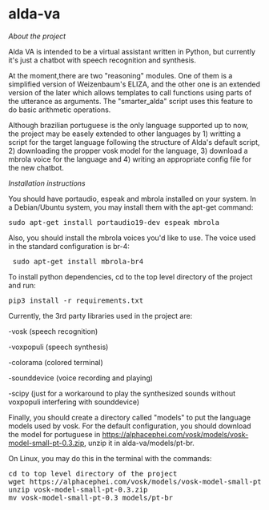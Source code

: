 # alda-va

*About the project*

Alda VA is intended to be a virtual assistant written in Python, but currently it's just a chatbot with speech recognition and synthesis. 

At the moment,there are two "reasoning" modules. One of them is a simplified version of Weizenbaum's ELIZA, and the other one is an extended version of the later which allows templates to call functions using parts of the utterance as arguments. The "smarter_alda" script uses this feature to do basic arithmetic operations. 

Although brazilian portuguese is the only language supported up to now, the project may be easely extended to other languages by 1)  writting a script for the target language following the structure of Alda's default script, 2) downloading the propper vosk model for the language, 3) download a mbrola voice for the language and 4) writing an appropriate config file for the new chatbot.     

*Installation instructions*

You should have portaudio, espeak and mbrola installed on your system. In a Debian/Ubuntu system, you may install them with the apt-get command:

<pre>sudo apt-get install portaudio19-dev espeak mbrola</pre> 

Also, you should install the mbrola voices you'd like to use. The voice used in the standard configuration is br-4:

<pre> sudo apt-get install mbrola-br4</pre>

To install python dependencies, cd to the top level directory of the project and run:

<pre>pip3 install -r requirements.txt</pre>

Currently, the 3rd party libraries used in the project are:

-vosk (speech recognition)

-voxpopuli (speech synthesis)

-colorama (colored terminal)

-sounddevice (voice recording and playing)

-scipy (just for a workaround to play the synthesized sounds without voxpopuli interfering with sounddevice) 

Finally, you should create a directory called "models" to put the language models used by vosk. For the default configuration, you should download the model for portuguese in  https://alphacephei.com/vosk/models/vosk-model-small-pt-0.3.zip, unzip it in alda-va/models/pt-br.

On Linux, you may do this in the terminal with the commands:
<pre>
cd to top level directory of the project
wget https://alphacephei.com/vosk/models/vosk-model-small-pt-0.3.zip
unzip vosk-model-small-pt-0.3.zip
mv vosk-model-small-pt-0.3 models/pt-br
</pre>


